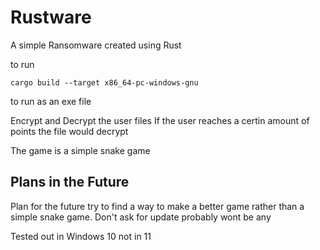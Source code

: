 # Rustware

A simple Ransomware created using Rust

to run 
```terminal
cargo build --target x86_64-pc-windows-gnu
```
to run as an exe file 

Encrypt and Decrypt the user files 
If the user reaches a certin amount of points the file would decrypt 

The game is a simple snake game



## Plans in the Future 
Plan for the future try to find a way to make a better game rather than a simple snake game. 
Don't ask for update probably wont be any 

Tested out in Windows 10 not in 11



